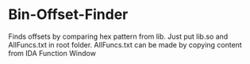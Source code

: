 # Bin-Offset-Finder
Finds offsets by comparing hex pattern from lib. Just put lib.so and AllFuncs.txt in root folder. AllFuncs.txt can be made by copying content from IDA Function Window
